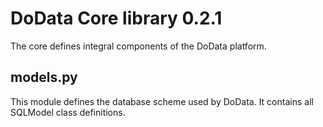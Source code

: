# DoData Core library 0.2.1

The core defines integral components of the DoData platform.

## models.py

This module defines the database scheme used by DoData. It contains all SQLModel class definitions.
